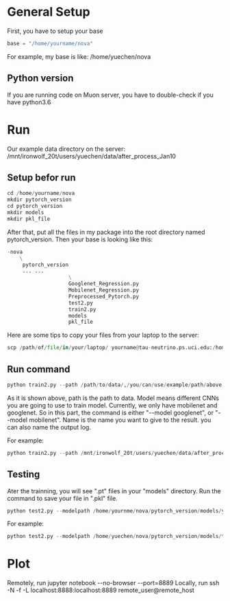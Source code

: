 # General Setup
First, you have to setup your base
```python
base = "/home/yourname/nova" 
```
For example, my base is like: /home/yuechen/nova
## Python version
If you are running code on Muon server, you have to double-check if you have python3.6

# Run 
Our example data directory on the server: /mnt/ironwolf_20t/users/yuechen/data/after_process_Jan10
## Setup befor run
```python
cd /home/yourname/nova
mkdir pytorch_version
cd pytorch_version
mkdir models
mkdir pkl_file
```
After that, put all the files in my package into the root directory named pytorch_version. Then your base is looking like this:
```python
-nova
    \
     pytorch_version
     ... ...
                    \
                    Googlenet_Regression.py
                    Mobilenet_Regression.py
                    Preprocessed_Pytorch.py
                    test2.py
                    train2.py
                    models
                    pkl_file

```
Here are some tips to copy your files from your laptop to the server:
```python
scp /path/of/file/in/your/laptop/ yourname@tau-neutrino.ps.uci.edu:/home/yourname/nova/pytorch_version

```


## Run command
```python
python train2.py --path /path/to/data/,/you/can/use/example/path/above --model model --name name_you_wanna_to_give | tee name_of_log_you_wanna_to_give.log
```
As it is shown above, path is the path to data. 
Model means different CNNs you are going to use to train model. Currently, we only have mobilenet and googlenet. So in this part, the command is either "--model googlenet", or "--model mobilenet".
Name is the name you want to give to the result.
you can also name the output log.

For example:
```python
python train2.py --path /mnt/ironwolf_20t/users/yuechen/data/after_process_Jan10 --model googlenet --name train_tau_pytorch | tee train_tau_pytorch_29th_May.log
```

## Testing

Ater the trainning, you will see ".pt" files in your "models" directory. 
Run the command to save your file in ".pkl" file.

```python
python test2.py --modelpath /home/yournme/nova/pytorch_version/models/your_pt_file.pt --path /path/you/used/in/training --name name_you_wanna_to_give_for_model
```
For example:
```python
python test2.py --modelpath /home/yuechen/nova/pytorch_version/models/train_tau_pytorch_checkpoint.pt --path /mnt/ironwolf_20t/users/yuechen/data/after_process_Jan10 --name pytorch_tau_test_29
```
# Plot
Remotely, run jupyter notebook --no-browser --port=8889
Locally, run ssh -N -f -L localhost:8888:localhost:8889 remote_user@remote_host



